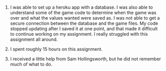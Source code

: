 1) I was able to set up a heroku app with a database. I was also able to understand some of the game code to determine when the game was over and what the values wanted were saved as. I was not able to get a secure connection between the database and the game files. My code stopped updating after I saved it at one point, and that made it difficult to continue working on my assignment. I really struggled with this assignment all around.

2) I spent roughly 15 hours on this assignment.

3) I received a little help from Sam Hollingsworth, but he did not remember much of what to do.
